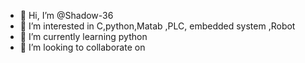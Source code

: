 - 👋 Hi, I’m @Shadow-36
- 👀 I’m interested in C,python,Matab ,PLC, embedded system ,Robot
- 🌱 I’m currently learning python 
- 💞️ I’m looking to collaborate on 


<!---
Shadow-36/Shadow-36 is a ✨ special ✨ repository because its `README.md` (this file) appears on your GitHub profile.
You can click the Preview link to take a look at your changes.
--->
